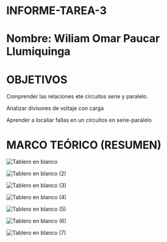 # INFORME-TAREA-3

# Nombre: Wiliam Omar Paucar Llumiquinga

# OBJETIVOS

Comprender las relaciones ete circuitos serie y paralelo.

Analizar divisores de voltaje con carga 

Aprender a localiar fallas en un circuitos en serie-paralelo

# MARCO TEÓRICO (RESUMEN)


![Tablero en blanco](https://user-images.githubusercontent.com/116781607/207967331-4386bd6e-f614-4653-9c36-a293efe27ca1.png)


![Tablero en blanco (2)](https://user-images.githubusercontent.com/116781607/207969823-db4d5e7a-6e02-47af-acd3-e9778f54887d.png)



![Tablero en blanco (3)](https://user-images.githubusercontent.com/116781607/207971303-27d0d9ff-3cb9-4667-acef-577fadaa9828.png)


![Tablero en blanco (4)](https://user-images.githubusercontent.com/116781607/207972692-72e28b91-1c5c-4163-8b19-9e8694f1c6ca.png)


![Tablero en blanco (5)](https://user-images.githubusercontent.com/116781607/207974023-88e1f4bc-7aa1-49c5-9683-b62f38d03a7a.png)


![Tablero en blanco (6)](https://user-images.githubusercontent.com/116781607/207975471-41d53b46-304a-4acf-8c54-dacd35525dea.png)


![Tablero en blanco (7)](https://user-images.githubusercontent.com/116781607/207976785-7cf102bb-760c-4e83-9d0c-f70af42a8835.png)






